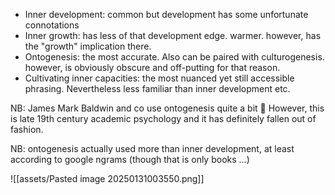 
- Inner development: common but development has some unfortunate connotations
- Inner growth: has less of that development edge. warmer. however, has the "growth" implication there.
- Ontogenesis: the most accurate. Also can be paired with culturogenesis. however, is obviously obscure and off-putting for that reason.
- Cultivating inner capacities: the most nuanced yet still accessible phrasing. Nevertheless less familiar than inner development etc.

NB: James Mark Baldwin and co use ontogenesis quite a bit 🙂 However, this is late 19th century academic psychology and it has definitely fallen out of fashion.

NB: ontogenesis actually used more than inner development, at least according to google ngrams (though that is only books ...)

![[assets/Pasted image 20250131003550.png]]